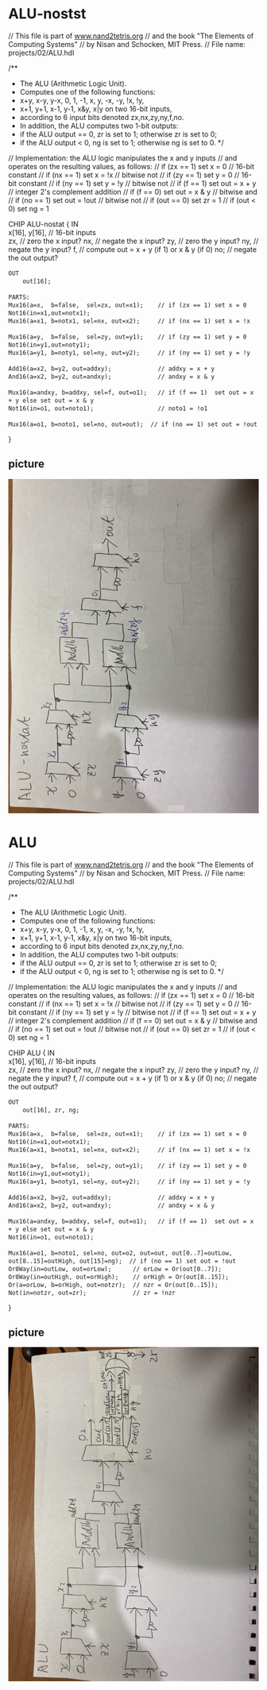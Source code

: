 # ALU-nostst

// This file is part of www.nand2tetris.org
// and the book "The Elements of Computing Systems"
// by Nisan and Schocken, MIT Press.
// File name: projects/02/ALU.hdl

/**
 * The ALU (Arithmetic Logic Unit).
 * Computes one of the following functions:
 * x+y, x-y, y-x, 0, 1, -1, x, y, -x, -y, !x, !y,
 * x+1, y+1, x-1, y-1, x&y, x|y on two 16-bit inputs, 
 * according to 6 input bits denoted zx,nx,zy,ny,f,no.
 * In addition, the ALU computes two 1-bit outputs:
 * if the ALU output == 0, zr is set to 1; otherwise zr is set to 0;
 * if the ALU output < 0, ng is set to 1; otherwise ng is set to 0.
 */

// Implementation: the ALU logic manipulates the x and y inputs
// and operates on the resulting values, as follows:
// if (zx == 1) set x = 0        // 16-bit constant
// if (nx == 1) set x = !x       // bitwise not
// if (zy == 1) set y = 0        // 16-bit constant
// if (ny == 1) set y = !y       // bitwise not
// if (f == 1)  set out = x + y  // integer 2's complement addition
// if (f == 0)  set out = x & y  // bitwise and
// if (no == 1) set out = !out   // bitwise not
// if (out == 0) set zr = 1
// if (out < 0) set ng = 1

CHIP ALU-nostat {
    IN  
        x[16], y[16],  // 16-bit inputs        
        zx, // zero the x input?
        nx, // negate the x input?
        zy, // zero the y input?
        ny, // negate the y input?
        f,  // compute out = x + y (if 1) or x & y (if 0)
        no; // negate the out output?

    OUT 
        out[16];

    PARTS:
    Mux16(a=x,  b=false,  sel=zx, out=x1);    // if (zx == 1) set x = 0  
    Not16(in=x1,out=notx1);
    Mux16(a=x1, b=notx1, sel=nx, out=x2);     // if (nx == 1) set x = !x
    
    Mux16(a=y,  b=false,  sel=zy, out=y1);    // if (zy == 1) set y = 0
    Not16(in=y1,out=noty1);
    Mux16(a=y1, b=noty1, sel=ny, out=y2);     // if (ny == 1) set y = !y
    
    Add16(a=x2, b=y2, out=addxy);             // addxy = x + y
    And16(a=x2, b=y2, out=andxy);             // andxy = x & y
    
    Mux16(a=andxy, b=addxy, sel=f, out=o1);   // if (f == 1)  set out = x + y else set out = x & y
    Not16(in=o1, out=noto1);                  // noto1 = !o1
    
    Mux16(a=o1, b=noto1, sel=no, out=out);  // if (no == 1) set out = !out
}

## picture
![PICTURE2](https://github.com/eggwu96007/co109a/blob/master/homework/1015/picture/alunostat.jpg)

# ALU

// This file is part of www.nand2tetris.org
// and the book "The Elements of Computing Systems"
// by Nisan and Schocken, MIT Press.
// File name: projects/02/ALU.hdl

/**
 * The ALU (Arithmetic Logic Unit).
 * Computes one of the following functions:
 * x+y, x-y, y-x, 0, 1, -1, x, y, -x, -y, !x, !y,
 * x+1, y+1, x-1, y-1, x&y, x|y on two 16-bit inputs, 
 * according to 6 input bits denoted zx,nx,zy,ny,f,no.
 * In addition, the ALU computes two 1-bit outputs:
 * if the ALU output == 0, zr is set to 1; otherwise zr is set to 0;
 * if the ALU output < 0, ng is set to 1; otherwise ng is set to 0.
 */

// Implementation: the ALU logic manipulates the x and y inputs
// and operates on the resulting values, as follows:
// if (zx == 1) set x = 0        // 16-bit constant
// if (nx == 1) set x = !x       // bitwise not
// if (zy == 1) set y = 0        // 16-bit constant
// if (ny == 1) set y = !y       // bitwise not
// if (f == 1)  set out = x + y  // integer 2's complement addition
// if (f == 0)  set out = x & y  // bitwise and
// if (no == 1) set out = !out   // bitwise not
// if (out == 0) set zr = 1
// if (out < 0) set ng = 1

CHIP ALU {
    IN  
        x[16], y[16],  // 16-bit inputs        
        zx, // zero the x input?
        nx, // negate the x input?
        zy, // zero the y input?
        ny, // negate the y input?
        f,  // compute out = x + y (if 1) or x & y (if 0)
        no; // negate the out output?

    OUT 
        out[16], zr, ng;

    PARTS:
    Mux16(a=x,  b=false,  sel=zx, out=x1);    // if (zx == 1) set x = 0  
    Not16(in=x1,out=notx1);
    Mux16(a=x1, b=notx1, sel=nx, out=x2);     // if (nx == 1) set x = !x
    
    Mux16(a=y,  b=false,  sel=zy, out=y1);    // if (zy == 1) set y = 0
    Not16(in=y1,out=noty1);
    Mux16(a=y1, b=noty1, sel=ny, out=y2);     // if (ny == 1) set y = !y
    
    Add16(a=x2, b=y2, out=addxy);             // addxy = x + y
    And16(a=x2, b=y2, out=andxy);             // andxy = x & y
    
    Mux16(a=andxy, b=addxy, sel=f, out=o1);   // if (f == 1)  set out = x + y else set out = x & y
    Not16(in=o1, out=noto1);
    
    Mux16(a=o1, b=noto1, sel=no, out=o2, out=out, out[0..7]=outLow, out[8..15]=outHigh, out[15]=ng);  // if (no == 1) set out = !out
    Or8Way(in=outLow, out=orLow);      // orLow = Or(out[0..7]);
    Or8Way(in=outHigh, out=orHigh);    // orHigh = Or(out[8..15]);
    Or(a=orLow, b=orHigh, out=notzr);  // nzr = Or(out[0..15]);
    Not(in=notzr, out=zr);             // zr = !nzr
}


## picture
![PICTURE2](https://github.com/eggwu96007/co109a/blob/master/homework/1015/picture/alu.jpg)



